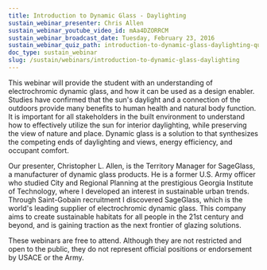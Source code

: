 ```yaml
---
title: Introduction to Dynamic Glass - Daylighting
sustain_webinar_presenter: Chris Allen
sustain_webinar_youtube_video_id: mAa4DZORRCM
sustain_webinar_broadcast_date: Tuesday, February 23, 2016
sustain_webinar_quiz_path: introduction-to-dynamic-glass-daylighting-quiz.pdf
doc_type: sustain_webinar
slug: /sustain/webinars/introduction-to-dynamic-glass-daylighting
---
```


This webinar will provide the student with an understanding of electrochromic dynamic glass, and how it can be used as a design enabler. Studies have confirmed that the sun's daylight and a connection of the outdoors provide many benefits to human health and natural body function. It is important for all stakeholders in the built environment to understand how to effectively utilize the sun for interior daylighting, while preserving the view of nature and place. Dynamic glass is a solution to that synthesizes the competing ends of daylighting and views, energy efficiency, and occupant comfort.

Our presenter, Christopher L. Allen, is the Territory Manager for SageGlass, a manufacturer of dynamic glass products. He is a former U.S. Army officer who studied City and Regional Planning at the prestigious Georgia Institute of Technology, where I developed an interest in sustainable urban trends. Through Saint-Gobain recruitment I discovered SageGlass, which is the world's leading supplier of electrochromic dynamic glass. This company aims to create sustainable habitats for all people in the 21st century and beyond, and is gaining traction as the next frontier of glazing solutions.

These webinars are free to attend. Although they are not restricted and open to the public, they do not represent official positions or endorsement by USACE or the Army.
